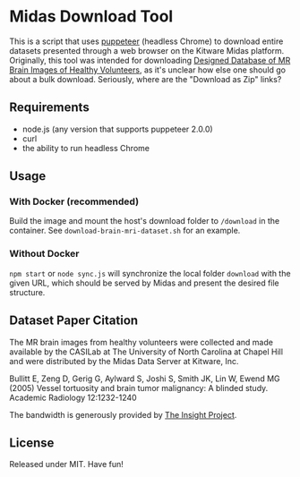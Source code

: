 # Midas Download Tool
This is a script that uses [puppeteer](https://github.com/puppeteer/puppeteer) (headless Chrome) to download entire datasets presented through a web browser on the Kitware Midas platform. Originally, this tool was intended for downloading [Designed Database of MR Brain Images of Healthy Volunteers](https://www.insight-journal.org/midas/community/view/21), as it's unclear how else one should go about a bulk download. Seriously, where are the "Download as Zip" links?

## Requirements
- node.js (any version that supports puppeteer 2.0.0)
- curl
- the ability to run headless Chrome

## Usage
### With Docker (recommended)
Build the image and mount the host's download folder to `/download` in the container. See `download-brain-mri-dataset.sh` for an example.

### Without Docker
`npm start` or `node sync.js` will synchronize the local folder `download` with the given URL, which should be served by Midas and present the desired file structure.

## Dataset Paper Citation
The MR brain images from healthy volunteers were collected and made available by the CASILab at The University of North Carolina at Chapel Hill and were distributed by the Midas Data Server at Kitware, Inc.

Bullitt E, Zeng D, Gerig G, Aylward S, Joshi S, Smith JK, Lin W, Ewend MG (2005) Vessel tortuosity and brain tumor malignancy: A blinded study. Academic Radiology 12:1232-1240

The bandwidth is generously provided by [The Insight Project](https://www.insight-journal.org/).

## License
Released under MIT. Have fun!
